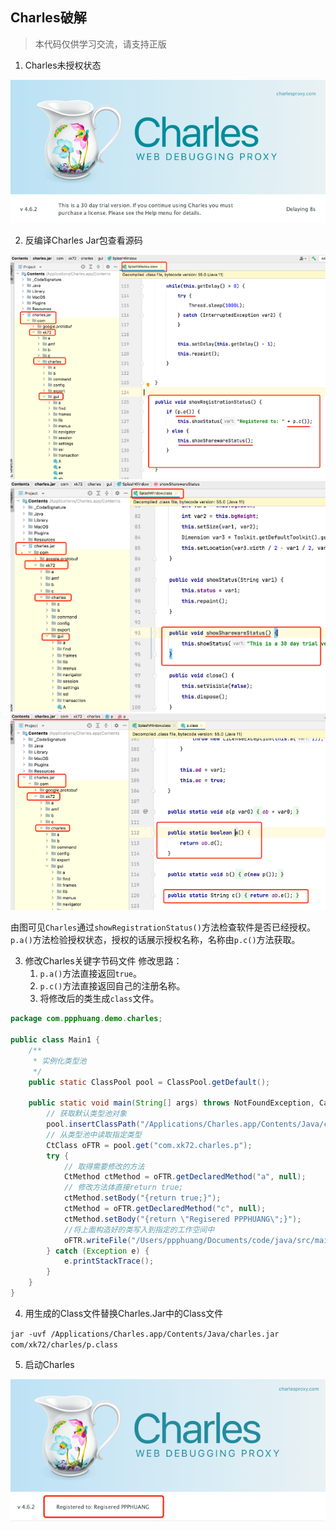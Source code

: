 ## Charles破解

> 本代码仅供学习交流，请支持正版

1. Charles未授权状态

<img src="./img/img_3.png" alt="Charles未授权状态" />

2. 反编译Charles Jar包查看源码

<img src="./img/img_1.png"  alt="Jar包查看源码" />

<img src="./img/img.png" alt="Jar包查看源码" />

<img src="./img/img_2.png" alt="Jar包查看源码"/>

由图可见`Charles`通过`showRegistrationStatus()`方法检查软件是否已经授权。
`p.a()`方法检验授权状态，授权的话展示授权名称，名称由`p.c()`方法获取。

3. 修改Charles关键字节码文件 修改思路：
    1. `p.a()`方法直接返回`true`。
    2. `p.c()`方法直接返回自己的注册名称。
    3. 将修改后的类生成`class`文件。

```java
package com.ppphuang.demo.charles;

public class Main1 {
    /**
     * 实例化类型池
     */
    public static ClassPool pool = ClassPool.getDefault();

    public static void main(String[] args) throws NotFoundException, CannotCompileException, IOException, ClassNotFoundException {
        // 获取默认类型池对象
        pool.insertClassPath("/Applications/Charles.app/Contents/Java/charles.jar");
        // 从类型池中读取指定类型
        CtClass oFTR = pool.get("com.xk72.charles.p");
        try {
            // 取得需要修改的方法
            CtMethod ctMethod = oFTR.getDeclaredMethod("a", null);
            // 修改方法体直接return true;
            ctMethod.setBody("{return true;}");
            ctMethod = oFTR.getDeclaredMethod("c", null);
            ctMethod.setBody("{return \"Regisered PPPHUANG\";}");
            //将上面构造好的类写入到指定的工作空间中
            oFTR.writeFile("/Users/ppphuang/Documents/code/java/src/main/java/com/ppphuang/demo/charles/");
        } catch (Exception e) {
            e.printStackTrace();
        }
    }
}

```

4. 用生成的Class文件替换Charles.Jar中的Class文件

`jar -uvf /Applications/Charles.app/Contents/Java/charles.jar com/xk72/charles/p.class`

5. 启动Charles

<img src="./img/img_5.png" alt="启动Charles"/>